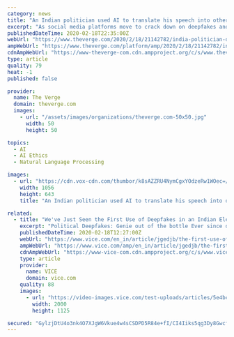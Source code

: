 ```yaml
---
category: news
title: "An Indian politician used AI to translate his speech into other languages to reach more voters"
excerpt: "As social media platforms move to crack down on deepfakes and misinformation in the US elections, an Indian politician has used artificial intelligence techniques to make it look like ... And in January, the US House Ethics Committee informed members that posting deepfakes on social media could be considered a violation of House rules."
publishedDateTime: 2020-02-18T22:35:00Z
webUrl: "https://www.theverge.com/2020/2/18/21142782/india-politician-deepfakes-ai-elections"
ampWebUrl: "https://www.theverge.com/platform/amp/2020/2/18/21142782/india-politician-deepfakes-ai-elections"
cdnAmpWebUrl: "https://www-theverge-com.cdn.ampproject.org/c/s/www.theverge.com/platform/amp/2020/2/18/21142782/india-politician-deepfakes-ai-elections"
type: article
quality: 79
heat: -1
published: false

provider:
  name: The Verge
  domain: theverge.com
  images:
    - url: "/assets/images/organizations/theverge.com-50x50.jpg"
      width: 50
      height: 50

topics:
  - AI
  - AI Ethics
  - Natural Language Processing

images:
  - url: "https://cdn.vox-cdn.com/thumbor/k8sAZZRU4NymCgxYOdzeRw1WOec=/0x0:1056x643/1400x933/filters:focal(414x228:582x396):no_upscale()/cdn.vox-cdn.com/uploads/chorus_image/image/66332505/indian_politician.0.jpg"
    width: 1056
    height: 643
    title: "An Indian politician used AI to translate his speech into other languages to reach more voters"

related:
  - title: "We've Just Seen the First Use of Deepfakes in an Indian Election Campaign"
    excerpt: "Political Deepfakes: Genie out of the bottle Ever since deepfakes blew up in 2017, the technology has been used extensively to create fake porn videos using existing celebrity video footage and AI algorithms ... assuming the translation is easily available in the right written language?” he asks. “But if it’s used deceptively, that ..."
    publishedDateTime: 2020-02-18T12:27:00Z
    webUrl: "https://www.vice.com/en_in/article/jgedjb/the-first-use-of-deepfakes-in-indian-election-by-bjp"
    ampWebUrl: "https://www.vice.com/amp/en_in/article/jgedjb/the-first-use-of-deepfakes-in-indian-election-by-bjp"
    cdnAmpWebUrl: "https://www-vice-com.cdn.ampproject.org/c/s/www.vice.com/amp/en_in/article/jgedjb/the-first-use-of-deepfakes-in-indian-election-by-bjp"
    type: article
    provider:
      name: VICE
      domain: vice.com
    quality: 88
    images:
      - url: "https://video-images.vice.com/test-uploads/articles/5e4bcd6e78a517009d5aec59/lede/1582027600116-Fake-Editing.png?crop=1xw%3A1xh%3Bcenter%2Ccenter&resize=2000%3A*"
        width: 2000
        height: 1125

secured: "GylzjDtU4o3nk4O7XJgW6Vkue4w4sCSDPD5R84e+fI/CI4Iiks5qg3Dy8GwcfunGXejDmS4debz7Jyn+L3R0gZAsAWXfz95pmWzW1usQLCnDAKAb5+P0sjES5QcgRh3ZEnG2nd0pZO3dZqP/4o35ESJHZ+/SJb1tjfTEgIPx5Cil3T5Bl/zpDVeDjWORoOB4bHAejFSBjBQ7FRjwDiIVCgyn1GYHj1JbonVbiA6vkASDETg3Dm7eN1fE7/2iQ0FMLEXkZ8/OqSocLsIJwht0L8Y7fILtG9vKGdkfb270KkR76Hmrx33MuFrGMXoH022r;+Bpu2snp935Rryc397540g=="
---
```


